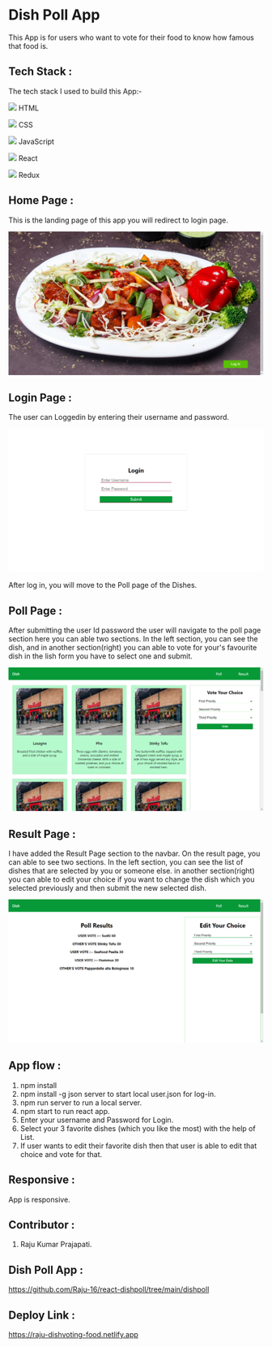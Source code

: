 # Dish Poll App

This App is for users who want to vote for their food to know how famous that food is.


## Tech Stack :

The tech stack I used to build this App:-

<img src="https://cdn-icons-png.flaticon.com/512/226/226269.png" width=20/> <span>HTML</span>

<img src="https://cdn-icons-png.flaticon.com/512/732/732190.png" width=20 /> <span>CSS</span>

<img src="https://cdn-icons-png.flaticon.com/512/1199/1199124.png" width=20/> <span>JavaScript</span>

<img src="https://encrypted-tbn0.gstatic.com/images?q=tbn:ANd9GcQDBz9g9mkTQyQZxAmOQ03R4L962dqCUdztjCSl79fYkQ&s" width=20 /> <span>React</span>

<img src="https://uxwing.com/wp-content/themes/uxwing/download/brands-and-social-media/redux-icon.png" width=20 /> <span>Redux</span>


## Home Page :
This is the landing page of this app you will redirect to login page.

![Home_Page](https://github.com/Raju-16/react-dishpoll/blob/main/dishpoll/src/Image/Home.png?raw=true)


## Login Page :

The user can Loggedin by entering their username and password.

![Login_Page](https://github.com/Raju-16/react-dishpoll/blob/main/dishpoll/src/Image/Login.png?raw=true)

After log in, you will move to the Poll page of the Dishes.

## Poll Page :

After submitting the user Id password the user will navigate to the poll page section here you can able two sections.
In the left section, you can see the dish, and in another section(right) you can able to vote for your's favourite dish in the lish form you have to select one and submit.

![Poll_Page](https://github.com/Raju-16/react-dishpoll/blob/main/dishpoll/src/Image/Poll_page.png?raw=true)


## Result Page :
I have added the Result Page section to the navbar. On the result page, you can able to see two sections.
In the left section, you can see the list of dishes that are selected by you or someone else. in another section(right) you can able to edit your choice if you want to change the dish which you selected previously and then submit the new selected dish.

![Result_Page](https://github.com/Raju-16/react-dishpoll/blob/main/dishpoll/src/Image/Resul_page.png?raw=true)


## App flow :
1. npm install
2. npm install -g json server to start local user.json for log-in.
4. npm run server to run a local server.
3. npm start to run react app.
5. Enter your username and Password for Login.
6. Select your 3 favorite dishes (which you like the most) with the help of List.
7. If user wants to edit their favorite dish then that user is able to edit that choice and vote for that.


## Responsive :
App is responsive.


## Contributor :
1. Raju Kumar Prajapati.


## Dish Poll App :
https://github.com/Raju-16/react-dishpoll/tree/main/dishpoll


## Deploy Link :
https://raju-dishvoting-food.netlify.app
